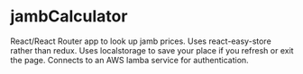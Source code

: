 # jambCalculator

React/React Router app to look up jamb prices.
Uses react-easy-store rather than redux.
Uses localstorage to save your place if you refresh or exit the page.
Connects to an AWS lamba service for authentication.
